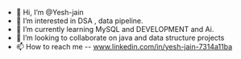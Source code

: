 - 👋 Hi, I’m @Yesh-jain
- 👀 I’m interested in DSA , data pipeline.
- 🌱 I’m currently learning MySQL and DEVELOPMENT and Ai.
- 💞️ I’m looking to collaborate on java  and data structure projects
- 📫 How to reach me -- www.linkedin.com/in/yesh-jain-7314a11ba


<!---
Yesh-jain/Yesh-jain is a ✨ special ✨ repository because its `README.md` (this file) appears on your GitHub profile.
You can click the Preview link to take a look at your changes.
--->
